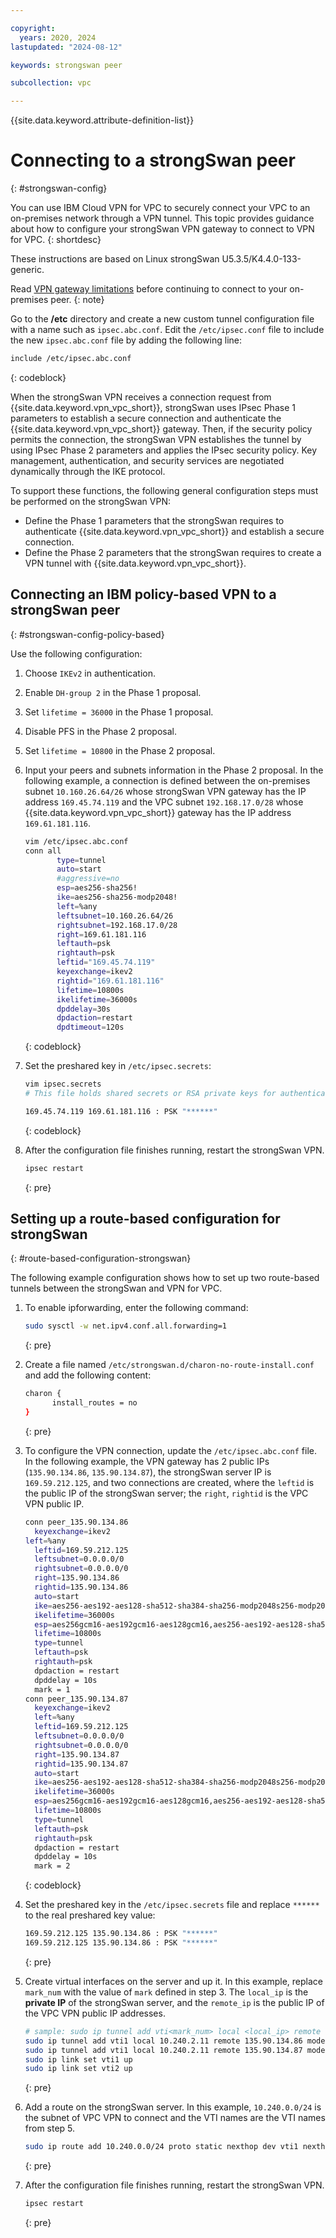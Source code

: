 ```yaml
---

copyright:
  years: 2020, 2024
lastupdated: "2024-08-12"

keywords: strongswan peer

subcollection: vpc

---
```


{{site.data.keyword.attribute-definition-list}}

# Connecting to a strongSwan peer
{: #strongswan-config}

You can use IBM Cloud VPN for VPC to securely connect your VPC to an on-premises network through a VPN tunnel. This topic provides guidance about how to configure your strongSwan VPN gateway to connect to VPN for VPC.
{: shortdesc}

These instructions are based on Linux strongSwan U5.3.5/K4.4.0-133-generic.

Read [VPN gateway limitations](/docs/vpc?topic=vpc-vpn-limitations) before continuing to connect to your on-premises peer.
{: note}

Go to the **/etc** directory and create a new custom tunnel configuration file with a name such as `ipsec.abc.conf`. Edit the `/etc/ipsec.conf` file to include the new `ipsec.abc.conf` file by adding the following line:

```sh
include /etc/ipsec.abc.conf
```
{: codeblock}

When the strongSwan VPN receives a connection request from {{site.data.keyword.vpn_vpc_short}}, strongSwan uses IPsec Phase 1 parameters to establish a secure connection and authenticate the {{site.data.keyword.vpn_vpc_short}} gateway. Then, if the security policy permits the connection, the strongSwan VPN establishes the tunnel by using IPsec Phase 2 parameters and applies the IPsec security policy. Key management, authentication, and security services are negotiated dynamically through the IKE protocol.

To support these functions, the following general configuration steps must be performed on the strongSwan VPN:

* Define the Phase 1 parameters that the strongSwan requires to authenticate {{site.data.keyword.vpn_vpc_short}} and establish a secure connection.
* Define the Phase 2 parameters that the strongSwan requires to create a VPN tunnel with {{site.data.keyword.vpn_vpc_short}}.

## Connecting an IBM policy-based VPN to a strongSwan peer
{: #strongswan-config-policy-based}

Use the following configuration:

1. Choose `IKEv2` in authentication.
1. Enable `DH-group 2` in the Phase 1 proposal.
1. Set `lifetime = 36000` in the Phase 1 proposal.
1. Disable PFS in the Phase 2 proposal.
1. Set `lifetime = 10800` in the Phase 2 proposal.
1. Input your peers and subnets information in the Phase 2 proposal. In the following example, a connection is defined between the on-premises subnet `10.160.26.64/26` whose strongSwan VPN gateway has the IP address `169.45.74.119` and the VPC subnet `192.168.17.0/28` whose {{site.data.keyword.vpn_vpc_short}} gateway has the IP address `169.61.181.116`.

    ```sh
    vim /etc/ipsec.abc.conf
    conn all
           type=tunnel
           auto=start
           #aggressive=no
           esp=aes256-sha256!
           ike=aes256-sha256-modp2048!
           left=%any
           leftsubnet=10.160.26.64/26
           rightsubnet=192.168.17.0/28
           right=169.61.181.116
           leftauth=psk
           rightauth=psk
           leftid="169.45.74.119"
           keyexchange=ikev2
           rightid="169.61.181.116"
           lifetime=10800s
           ikelifetime=36000s
           dpddelay=30s
           dpdaction=restart
           dpdtimeout=120s
    ```
    {: codeblock}

1. Set the preshared key in `/etc/ipsec.secrets`:

   ```sh
   vim ipsec.secrets
   # This file holds shared secrets or RSA private keys for authentication.

   169.45.74.119 169.61.181.116 : PSK "******"

   ```
   {: codeblock}

1. After the configuration file finishes running, restart the strongSwan VPN.

   ```sh
   ipsec restart

   ```
   {: pre}
   
## Setting up a route-based configuration for strongSwan
{: #route-based-configuration-strongswan}   
   
The following example configuration shows how to set up two route-based tunnels between the strongSwan and VPN for VPC.
 
1. To enable ipforwarding, enter the following command:

   ```sh
   sudo sysctl -w net.ipv4.conf.all.forwarding=1
   ```
   {: pre}
   
1. Create a file named `/etc/strongswan.d/charon-no-route-install.conf` and add the following content:

   ```sh
   charon {
         install_routes = no
   }
   ```
   {: pre}
   
   
1. To configure the VPN connection, update the `/etc/ipsec.abc.conf` file. In the following example, the VPN gateway has 2 public IPs (`135.90.134.86`, `135.90.134.87`), the strongSwan server IP is `169.59.212.125`, and two connections are created, where the `leftid` is the public IP of the strongSwan server; the `right`, `rightid` is the VPC VPN public IP.

   ```sh
   conn peer_135.90.134.86
 	 keyexchange=ikev2
   left=%any
	 leftid=169.59.212.125
	 leftsubnet=0.0.0.0/0
	 rightsubnet=0.0.0.0/0
	 right=135.90.134.86
	 rightid=135.90.134.86
	 auto=start
	 ike=aes256-aes192-aes128-sha512-sha384-sha256-modp2048s256-modp2048s224-modp1024s160-ecp521-ecp384-ecp256-modp8192-modp6144-modp4096-modp3072-modp2048-x25519!
	 ikelifetime=36000s
	 esp=aes256gcm16-aes192gcm16-aes128gcm16,aes256-aes192-aes128-sha512-sha384-sha256!
	 lifetime=10800s
	 type=tunnel
	 leftauth=psk
	 rightauth=psk
	 dpdaction = restart
	 dpddelay = 10s
	 mark = 1
   conn peer_135.90.134.87
 	 keyexchange=ikev2
	 left=%any
	 leftid=169.59.212.125
	 leftsubnet=0.0.0.0/0
	 rightsubnet=0.0.0.0/0
	 right=135.90.134.87
	 rightid=135.90.134.87
	 auto=start
	 ike=aes256-aes192-aes128-sha512-sha384-sha256-modp2048s256-modp2048s224-modp1024s160-ecp521-ecp384-ecp256-modp8192-modp6144-modp4096-modp3072-modp2048-x25519!
	 ikelifetime=36000s
	 esp=aes256gcm16-aes192gcm16-aes128gcm16,aes256-aes192-aes128-sha512-sha384-sha256!
	 lifetime=10800s
	 type=tunnel
	 leftauth=psk
	 rightauth=psk
	 dpdaction = restart
	 dpddelay = 10s
	 mark = 2
   ```
   {: codeblock}
  
1. Set the preshared key in the `/etc/ipsec.secrets` file and replace `******` to the real preshared key value:

   ```sh
   169.59.212.125 135.90.134.86 : PSK "******"
   169.59.212.125 135.90.134.86 : PSK "******"
   ```
   {: pre}
   
1. Create virtual interfaces on the server and up it. In this example, replace `mark_num` with the value of `mark` defined in step 3. The `local_ip` is the **private IP** of the strongSwan server, and the `remote_ip` is the public IP of the VPC VPN public IP addresses.

   ```sh
   # sample: sudo ip tunnel add vti<mark_num> local <local_ip> remote <remote_ip> mode vti key <mark_num>
   sudo ip tunnel add vti1 local 10.240.2.11 remote 135.90.134.86 mode vti key 1
   sudo ip tunnel add vti1 local 10.240.2.11 remote 135.90.134.87 mode vti key 2
   sudo ip link set vti1 up
   sudo ip link set vti2 up  
   ```
   {: pre}
   
1. Add a route on the strongSwan server. In this example, `10.240.0.0/24` is the subnet of VPC VPN to connect and the VTI names are the VTI names from step 5.

   ```sh
   sudo ip route add 10.240.0.0/24 proto static nexthop dev vti1 nexthop dev vti2
   ```
   {: pre}
  
1. After the configuration file finishes running, restart the strongSwan VPN.

   ```sh
   ipsec restart
   ```
   {: pre}

   
